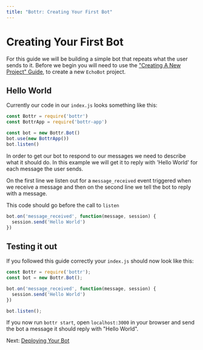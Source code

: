 ```yaml
---
title: "Bottr: Creating Your First Bot"
---
```

# Creating Your First Bot

For this guide we will be building a simple bot that repeats what the user sends to it. Before we begin you will need to use the ["Creating A New Project" Guide](Creating-a-new-project), to create a new `EchoBot` project.

## Hello World

Currently our code in our `index.js` looks something like this:


```javascript
const Bottr = require('bottr')
const BottrApp = require('bottr-app')

const bot = new Bottr.Bot()
bot.use(new BottrApp())
bot.listen()
```

In order to get our bot to respond to our messages we need to describe what it should do. In this example we will get it to reply with 'Hello World' for each message the user sends.

On the first line we listen out for a `message_received` event triggered when we receive a message and then on the second line we tell the bot to reply with a message.

This code should go before the call to `listen`

```javascript
bot.on('message_received', function(message, session) {
  session.send('Hello World')
})
```

## Testing it out

If you followed this guide correctly your `index.js` should now look like this:

```javascript
const Bottr = require('bottr');
const bot = new Bottr.Bot();

bot.on('message_received', function(message, session) {
  session.send('Hello World')
})

bot.listen();
```

If you now run `bottr start`, open `localhost:3000` in your browser and send the bot a message it should reply with "Hello World".

Next: [Deploying Your Bot](Deploying-Your-Bot)
